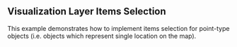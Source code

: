 ## Visualization Layer Items Selection
This example demonstrates how to implement items selection for point-type objects (i.e. objects which represent single location on the map).

[//]: <keywords:MapPinPoint, ToolTip, LocationRect, MapItem, SelectionChanged>